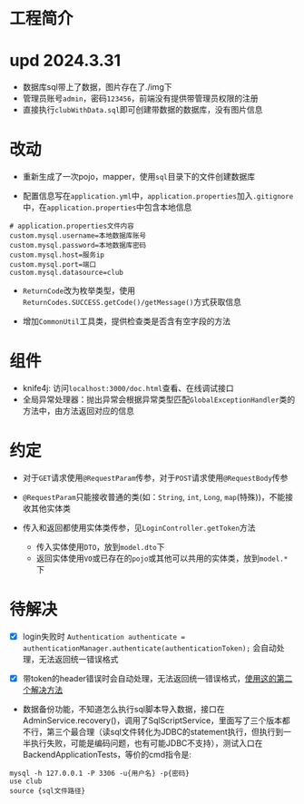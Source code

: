 # 工程简介

# upd 2024.3.31

- 数据库sql带上了数据，图片存在了./img下
- 管理员账号`admin`，密码`123456`，前端没有提供带管理员权限的注册
- 直接执行`clubWithData.sql`即可创建带数据的数据库，没有图片信息


# 改动

- 重新生成了一次pojo，mapper，使用`sql`目录下的文件创建数据库

- 配置信息写在`application.yml`中，`application.properties`加入`.gitignore`中，在`application.properties`中包含本地信息

```properties
# application.properties文件内容
custom.mysql.username=本地数据库账号
custom.mysql.password=本地数据库密码
custom.mysql.host=服务ip
custom.mysql.port=端口
custom.mysql.datasource=club
```

- `ReturnCode`改为枚举类型，使用`ReturnCodes.SUCCESS.getCode()/getMessage()`方式获取信息

- 增加`CommonUtil`工具类，提供检查类是否含有空字段的方法

# 组件

- knife4j: 访问`localhost:3000/doc.html`查看、在线调试接口
- 全局异常处理器：抛出异常会根据异常类型匹配`GlobalExceptionHandler`类的方法中，由方法返回对应的信息

# 约定

- 对于`GET`请求使用`@RequestParam`传参，对于`POST`请求使用`@RequestBody`传参

- `@RequestParam`只能接收普通的类(如：`String`, `int`, `Long`, `map`(特殊))，不能接收其他实体类

- 传入和返回都使用实体类传参，见`LoginController.getToken`方法
  - 传入实体使用`DTO`，放到`model.dto`下
  - 返回实体使用`VO`或已存在的`pojo`或其他可以共用的实体类，放到`model.*`下
  
# 待解决
- [x] login失败时 `Authentication authenticate = authenticationManager.authenticate(authenticationToken);` 会自动处理，无法返回统一错误格式

- [x] 带token的header错误时会自动处理，无法返回统一错误格式，[使用这的第二个解决方法](https://blog.csdn.net/m0_37731470/article/details/116754395)

- 数据备份功能，不知道怎么执行sql脚本导入数据，接口在AdminService.recovery()，调用了SqlScriptService，里面写了三个版本都不行，第三个最合理（读sql文件转化为JDBC的statement执行，但执行到一半执行失败，可能是编码问题，也有可能JDBC不支持），测试入口在BackendApplicationTests，等价的cmd指令是:
```agsl
mysql -h 127.0.0.1 -P 3306 -u{用户名} -p{密码}
use club
source {sql文件路径}
```